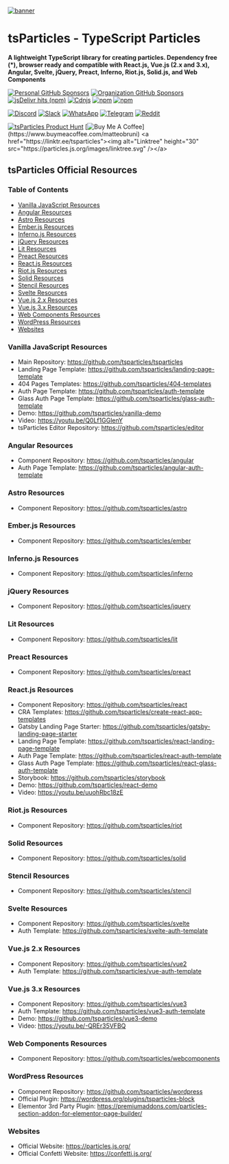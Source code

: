 [![banner](https://particles.js.org/images/banner3.png)](https://particles.js.org)

# tsParticles - TypeScript Particles

**A lightweight TypeScript library for creating particles. Dependency free (\*), browser ready and compatible with
React.js, Vue.js (2.x and 3.x), Angular, Svelte, jQuery, Preact, Inferno, Riot.js, Solid.js, and Web Components**

[![Personal GitHub Sponsors](https://img.shields.io/github/sponsors/matteobruni?style=for-the-badge)](https://github.com/sponsors/matteobruni)
[![Organization GitHub Sponsors](https://img.shields.io/github/sponsors/tsparticles?style=for-the-badge)](https://github.com/sponsors/tsparticles)
[![jsDelivr hits (npm)](https://img.shields.io/jsdelivr/npm/hm/tsparticles?style=for-the-badge)](https://www.jsdelivr.com/package/npm/tsparticles)
[![Cdnjs](https://img.shields.io/cdnjs/v/tsparticles-engine?style=for-the-badge)](https://cdnjs.com/libraries/tsparticles)
[![npm](https://img.shields.io/npm/v/tsparticles-engine?style=for-the-badge)](https://www.npmjs.com/package/tsparticles)
[![npm](https://img.shields.io/npm/dm/tsparticles?style=for-the-badge)](https://www.npmjs.com/package/tsparticles)

[![Discord](https://img.shields.io/discord/872061157379301416?label=discord&logo=discord&logoColor=white&style=for-the-badge)](https://discord.gg/hACwv45Hme)
[![Slack](https://particles.js.org/images/slack.png)](https://join.slack.com/t/tsparticles/shared_invite/enQtOTcxNTQxNjQ4NzkxLWE2MTZhZWExMWRmOWI5MTMxNjczOGE1Yjk0MjViYjdkYTUzODM3OTc5MGQ5MjFlODc4MzE0N2Q1OWQxZDc1YzI)
[![WhatsApp](https://particles.js.org/images/WhatsApp.png)](https://chat.whatsapp.com/KQyHc9UEbRc2qlqNQR2J5c)
[![Telegram](https://particles.js.org/images/telegram.png)](https://t.me/tsparticles)
[![Reddit](https://img.shields.io/reddit/subreddit-subscribers/tsParticles?style=for-the-badge)](https://www.reddit.com/r/tsParticles/)

[![tsParticles Product Hunt](https://api.producthunt.com/widgets/embed-image/v1/featured.svg?post_id=186113&theme=light)](https://www.producthunt.com/posts/tsparticles?utm_source=badge-featured&utm_medium=badge&utm_souce=badge-tsparticles")
[![Buy Me A Coffee](https://img.buymeacoffee.com/button-api/?text=Buy%20me%20a%20beer&emoji=🍺&slug=matteobruni&button_colour=5F7FFF&font_colour=ffffff&font_family=Arial&outline_colour=000000&coffee_colour=FFDD00")](https://www.buymeacoffee.com/matteobruni) <a href="https://linktr.ee/tsparticles"><img alt="Linktree" height="30" src="https://particles.js.org/images/linktree.svg" /></a>

## tsParticles Official Resources

### Table of Contents

- [Vanilla JavaScript Resources](#Vanilla-JavaScript-Resources)
- [Angular Resources](#Angular-Resources)
- [Astro Resources](#Astro-Resources)
- [Ember.js Resources](#Emberjs-Resources)
- [Inferno.js Resources](#Infernojs-Resources)
- [jQuery Resources](#jQuery-Resources)
- [Lit Resources](#Lit-Resources)
- [Preact Resources](#Preact-Resources)
- [React.js Resources](#Reactjs-Resources)
- [Riot.js Resources](#Riot-js-Resources)
- [Solid Resources](#Solid-Resources)
- [Stencil Resources](#Stencil-Resources)
- [Svelte Resources](#Svelte-Resources)
- [Vue.js 2.x Resources](#Vuejs-2x-Resources)
- [Vue.js 3.x Resources](#Vuejs-3x-Resources)
- [Web Components Resources](#Web-Components-Resources)
- [WordPress Resources](#WordPress-Resources)
- [Websites](#Websites)

### Vanilla JavaScript Resources 

- Main Repository: https://github.com/tsparticles/tsparticles
- Landing Page Template: https://github.com/tsparticles/landing-page-template
- 404 Pages Templates: https://github.com/tsparticles/404-templates
- Auth Page Template: https://github.com/tsparticles/auth-template
- Glass Auth Page Template: https://github.com/tsparticles/glass-auth-template
- Demo: https://github.com/tsparticles/vanilla-demo
- Video: https://youtu.be/Q0Lf1GGlenY
- tsParticles Editor Repository: https://github.com/tsparticles/editor

### Angular Resources

- Component Repository: https://github.com/tsparticles/angular
- Auth Page Template: https://github.com/tsparticles/angular-auth-template

### Astro Resources

- Component Repository: https://github.com/tsparticles/astro

### Ember.js Resources

- Component Repository: https://github.com/tsparticles/ember

### Inferno.js Resources

- Component Repository: https://github.com/tsparticles/inferno

### jQuery Resources

- Component Repository: https://github.com/tsparticles/jquery

### Lit Resources

- Component Repository: https://github.com/tsparticles/lit

### Preact Resources

- Component Repository: https://github.com/tsparticles/preact

### React.js Resources

- Component Repository: https://github.com/tsparticles/react
- CRA Templates: https://github.com/tsparticles/create-react-app-templates
- Gatsby Landing Page Starter: https://github.com/tsparticles/gatsby-landing-page-starter
- Landing Page Template: https://github.com/tsparticles/react-landing-page-template
- Auth Page Template: https://github.com/tsparticles/react-auth-template
- Glass Auth Page Template: https://github.com/tsparticles/react-glass-auth-template
- Storybook: https://github.com/tsparticles/storybook
- Demo: https://github.com/tsparticles/react-demo
- Video: https://youtu.be/uuohRbc18zE 

### Riot.js Resources

- Component Repository: https://github.com/tsparticles/riot

### Solid Resources

- Component Repository: https://github.com/tsparticles/solid

### Stencil Resources

- Component Repository: https://github.com/tsparticles/stencil

### Svelte Resources

- Component Repository: https://github.com/tsparticles/svelte
- Auth Template: https://github.com/tsparticles/svelte-auth-template

### Vue.js 2.x Resources

- Component Repository: https://github.com/tsparticles/vue2
- Auth Template: https://github.com/tsparticles/vue-auth-template 

### Vue.js 3.x Resources

- Component Repository: https://github.com/tsparticles/vue3
- Auth Template: https://github.com/tsparticles/vue3-auth-template
- Demo: https://github.com/tsparticles/vue3-demo
- Video: https://youtu.be/-QREr35VFBQ 

### Web Components Resources

- Component Repository: https://github.com/tsparticles/webcomponents

### WordPress Resources

- Component Repository: https://github.com/tsparticles/wordpress
- Official Plugin: https://wordpress.org/plugins/tsparticles-block
- Elementor 3rd Party Plugin: https://premiumaddons.com/particles-section-addon-for-elementor-page-builder/ 

### Websites

- Official Website: https://particles.js.org/
- Official Confetti Website: https://confetti.js.org/
